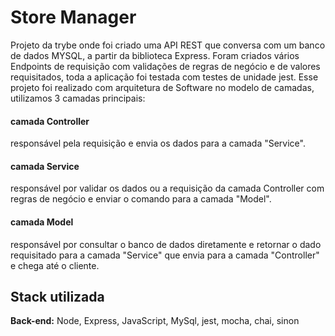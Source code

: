 
# Store Manager

Projeto da trybe onde foi criado uma API REST que conversa com um banco de dados MYSQL, a 
partir da biblioteca Express. Foram criados vários Endpoints de requisição
com validações de regras de negócio e de valores requisitados, toda a aplicação foi testada
com testes de unidade jest. Esse projeto foi realizado com arquitetura de Software no modelo 
de camadas,  utilizamos 3 camadas principais: 

#### camada Controller 

responsável pela requisição e envia os dados para a camada "Service".

#### camada Service

responsável por validar os dados ou a requisição da camada Controller com regras de 
negócio e enviar o comando para a camada "Model".

#### camada Model

responsável por consultar o banco de dados diretamente e retornar o dado requisitado para
a camada "Service" que envia para a camada "Controller" e chega até o cliente.
## Stack utilizada

**Back-end:** Node, Express, JavaScript, MySql, jest, mocha, chai, sinon


